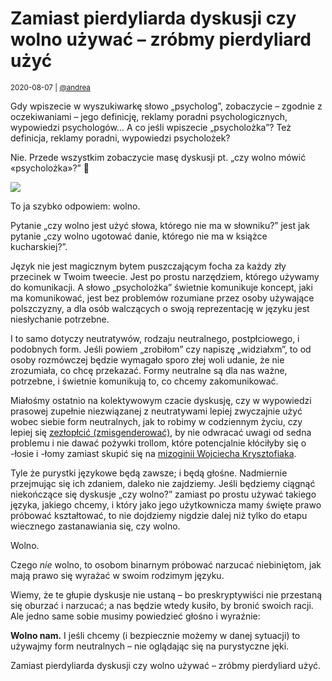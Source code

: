 # Zamiast pierdyliarda dyskusji czy wolno używać – zróbmy pierdyliard użyć

<small>2020-08-07 | [@andrea](/@andrea)</small>

Gdy wpiszecie w wyszukiwarkę słowo „psycholog”, zobaczycie – zgodnie z oczekiwaniami –
jego definicję, reklamy poradni psychologicznych, wypowiedzi psychologów…
A co jeśli wpiszecie „psycholożka”? Też definicja, reklamy poradni, wypowiedzi psycholożek?

Nie. Przede wszystkim zobaczycie masę dyskusji pt. „czy wolno mówić «psycholożka»?” 🤦

![](/img-local/blog/psycholożka.png)

To ja szybko odpowiem: wolno.

Pytanie „czy wolno jest użyć słowa, którego nie ma w słowniku?”
jest jak pytanie „czy wolno ugotować danie, którego nie ma w książce kucharskiej?”.

Język nie jest magicznym bytem puszczającym focha za każdy zły przecinek w Twoim tweecie.
Jest po prostu narzędziem, którego używamy do komunikacji.
A słowo „psycholożka” świetnie komunikuje koncept, jaki ma komunikować,
jest bez problemów rozumiane przez osoby używające polszczyzny,
a dla osób walczących o swoją reprezentację w języku jest niesłychanie potrzebne.

I to samo dotyczy neutratywów, rodzaju neutralnego, postpłciowego, i podobnych form.
Jeśli powiem „zrobiłom” czy napiszę „widziałxm”, to od osoby rozmówczej będzie wymagało sporo złej woli
udanie, że nie zrozumiała, co chcę przekazać.
Formy neutralne są dla nas ważne, potrzebne, i świetnie komunikują to, co chcemy zakomunikować.

Miałośmy ostatnio na kolektywowym czacie dyskusję, czy w wypowiedzi prasowej zupełnie niezwiązanej z neutratywami
lepiej zwyczajnie użyć wobec siebie form neutralnych, jak to robimy w codziennym życiu,
czy lepiej się [zezłopłcić (zmisgenderować)](/terminologia#złopłcenie),
by nie odwracać uwagi od sedna problemu i nie dawać pożywki trollom,
które potencjalnie kłóciłyby się o -łosie i -łomy zamiast skupić się na
[mizoginii Wojciecha Krysztofiaka](http://codziennikfeministyczny.pl/wykladowca-uniwersytetu-szczecinskiego-karmiacej-piersia-poslance-nie-byla-odpowiednio-pieszczona-zadamy-reakcji-od-wladz-uczelni/).

Tyle że purystki językowe będą zawsze; i będą głośne.
Nadmiernie przejmując się ich zdaniem, daleko nie zajdziemy.
Jeśli będziemy ciągnąć niekończące się dyskusje „czy wolno?”
zamiast po prostu używać takiego języka, jakiego chcemy,
i który jako jego użytkownicza mamy święte prawo próbować kształtować,
to nie dojdziemy nigdzie dalej niż tylko do etapu wiecznego zastanawiania się, czy wolno.

Wolno.

Czego _nie_ wolno, to osobom binarnym próbować narzucać niebiniętom,
jak mają prawo się wyrażać w swoim rodzimym języku.

Wiemy, że te głupie dyskusje nie ustaną – bo preskryptywiści nie przestaną się oburzać i narzucać;
a nas będzie wtedy kusiło, by bronić swoich racji.
Ale jedno same sobie musimy powiedzieć głośno i wyraźnie:

**Wolno nam.** I jeśli chcemy (i bezpiecznie możemy w danej sytuacji) to używajmy form neutralnych
– nie oglądając się na purystyczne jęki.

Zamiast pierdyliarda dyskusji czy wolno używać – zróbmy pierdyliard użyć.
